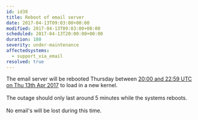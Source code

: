 ```yaml
---
id: id38
title: Reboot of email server
date: 2017-04-13T09:03:00+00:00
modified: 2017-04-13T09:03:00+00:00
scheduled: 2017-04-13T20:00:00+00:00
duration: 180
severity: under-maintenance
affectedsystems:
  - support_via_email
resolved: true
---
```


The email server will be rebooted Thursday between [20:00 and 22:59 UTC on Thu 13th Apr 2017](https://www.timeanddate.com/worldclock/fixedtime.html?iso=20170413T20&ah=3) to load in a new kernel.<br /><br />The outage should only last around 5 minutes while the systems reboots.<br /><br />No email's will be lost during this time.

